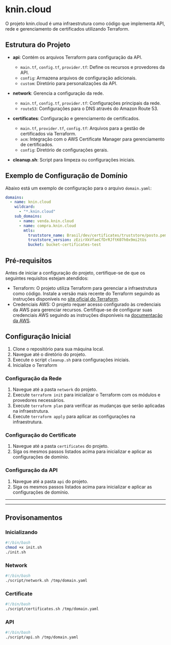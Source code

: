 # knin.cloud

O projeto knin.cloud é uma infraestrutura como código que implementa API, rede e gerenciamento de certificados utilizando Terraform.

## Estrutura do Projeto

- **api**: Contém os arquivos Terraform para configuração da API.

  - `main.tf`, `config.tf`, `provider.tf`: Define os recursos e provedores da API.
  - `config`: Armazena arquivos de configuração adicionais.
  - `custom`: Diretório para personalizações da API.

- **network**: Gerencia a configuração da rede.

  - `main.tf`, `config.tf`, `provider.tf`: Configurações principais da rede.
  - `route53`: Configurações para o DNS através do Amazon Route 53.

- **certificates**: Configuração e gerenciamento de certificados.

  - `main.tf`, `provider.tf`, `config.tf`: Arquivos para a gestão de certificados via Terraform.
  - `acm`: Integração com o AWS Certificate Manager para gerenciamento de certificados.
  - `config`: Diretório de configurações gerais.

- **cleanup.sh**: Script para limpeza ou configurações iniciais.

## Exemplo de Configuração de Domínio

Abaixo está um exemplo de configuração para o arquivo `domain.yaml`:

```yaml
domains:
  - name: knin.cloud
    wildcard:
      - "*.knin.cloud"
    sub_domains:
      - name: venda.knin.cloud
      - name: compra.knin.cloud
        mtls:
          truststore_name: Brasil/dev/certificates/truststore/posto.pem
          truststore_version: zEzirXkVfaeCfDrRJftK07h0x9mi2tUs
          bucket: bucket-certificates-test
```

## Pré-requisitos

Antes de iniciar a configuração do projeto, certifique-se de que os seguintes requisitos estejam atendidos:

- Terraform: O projeto utiliza Terraform para gerenciar a infraestrutura como código. Instale a versão mais recente do Terraform seguindo as instruções disponíveis no [site oficial do Terraform](https://www.terraform.io/downloads.html).
- Credenciais AWS: O projeto requer acesso configurado às credenciais da AWS para gerenciar recursos. Certifique-se de configurar suas credenciais AWS seguindo as instruções disponíveis na [documentação da AWS](https://docs.aws.amazon.com/cli/latest/userguide/cli-configure-files.html).

## Configuração Inicial

1. Clone o repositório para sua máquina local.
2. Navegue até o diretório do projeto.
3. Execute o script `cleanup.sh` para configurações iniciais.
4. Inicialize o Terraform

### Configuração da Rede

1. Navegue até a pasta `network` do projeto.
2. Execute `terraform init` para inicializar o Terraform com os módulos e provedores necessários.
3. Execute `terraform plan` para verificar as mudanças que serão aplicadas na infraestrutura.
4. Execute `terraform apply` para aplicar as configurações na infraestrutura.

### Configuração do Certificate

1. Navegue até a pasta `certificates` do projeto.
2. Siga os mesmos passos listados acima para inicializar e aplicar as configurações de domínio.

### Configuração da API

1. Navegue até a pasta `api` do projeto.
2. Siga os mesmos passos listados acima para inicializar e aplicar as configurações de domínio.

---

---

## Provisonamentos

### Inicializando

```sh
#!/bin/bash
chmod +x init.sh
./init.sh
```

### Network

```sh
#!/bin/bash
./script/network.sh /tmp/domain.yaml
```

### Certificate

```sh
#!/bin/bash
./script/certificates.sh /tmp/domain.yaml
```

### API

```sh
#!/bin/bash
./script/api.sh /tmp/domain.yaml
```
